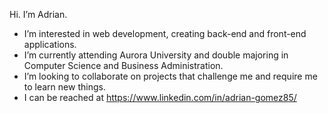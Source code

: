 Hi. I’m Adrian.
-  I’m interested in web development, creating back-end and front-end applications.
-  I’m currently attending Aurora University and double majoring in Computer Science and  Business Administration.
-  I’m looking to collaborate on projects that challenge me and require me to learn new things.
- I can be reached at https://www.linkedin.com/in/adrian-gomez85/


